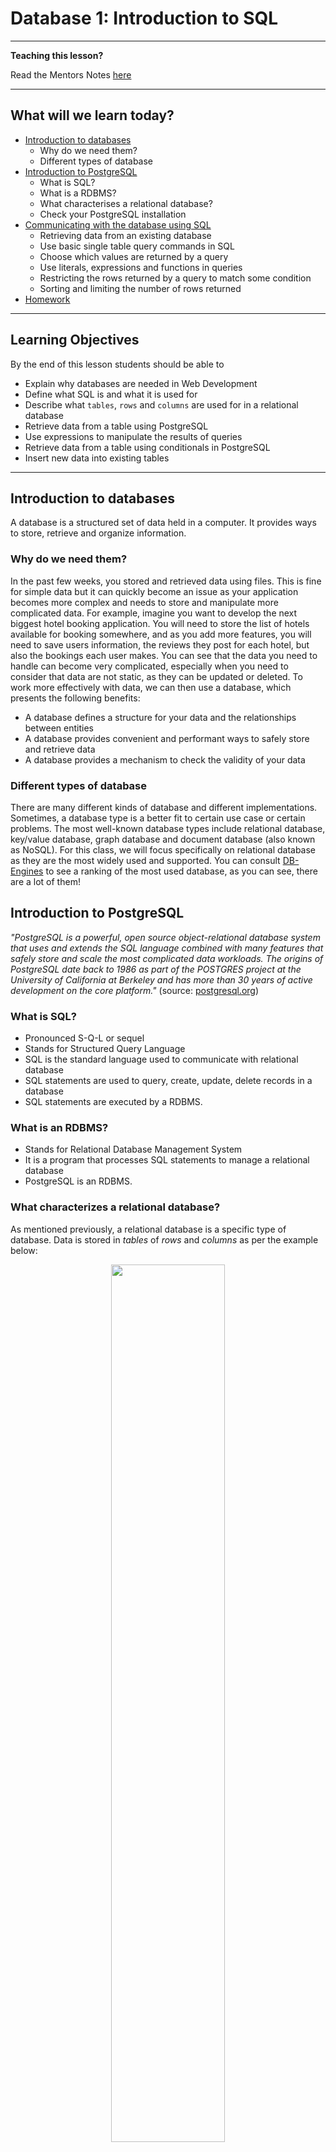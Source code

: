 # Database 1: Introduction to SQL

---

**Teaching this lesson?**

Read the Mentors Notes [here](./mentors.md)

---

## What will we learn today?

- [Introduction to databases](#introduction-to-databases)
  - Why do we need them?
  - Different types of database
- [Introduction to PostgreSQL](#introduction-to-postgresql)
  - What is SQL?
  - What is a RDBMS?
  - What characterises a relational database?
  - Check your PostgreSQL installation
- [Communicating with the database using SQL](#communicating-with-the-database-using-sql)
  - Retrieving data from an existing database
  - Use basic single table query commands in SQL
  - Choose which values are returned by a query
  - Use literals, expressions and functions in queries
  - Restricting the rows returned by a query to match some condition
  - Sorting and limiting the number of rows returned
- [Homework](#homework)

---

## Learning Objectives

By the end of this lesson students should be able to

- Explain why databases are needed in Web Development
- Define what SQL is and what it is used for
- Describe what `tables`, `rows` and `columns` are used for in a relational database
- Retrieve data from a table using PostgreSQL
- Use expressions to manipulate the results of queries
- Retrieve data from a table using conditionals in PostgreSQL
- Insert new data into existing tables

---

## Introduction to databases

A database is a structured set of data held in a computer. It provides ways to store, retrieve and organize information.

### Why do we need them?

In the past few weeks, you stored and retrieved data using files. This is fine for simple data but it can quickly become an issue as your application becomes more complex and needs to store and manipulate more complicated data. For example, imagine you want to develop the next biggest hotel booking application. You will need to store the list of hotels available for booking somewhere, and as you add more features, you will need to save users information, the reviews they post for each hotel, but also the bookings each user makes. You can see that the data you need to handle can become very complicated, especially when you need to consider that data are not static, as they can be updated or deleted. To work more effectively with data, we can then use a database, which presents the following benefits:

- A database defines a structure for your data and the relationships between entities
- A database provides convenient and performant ways to safely store and retrieve data
- A database provides a mechanism to check the validity of your data

### Different types of database

There are many different kinds of database and different implementations. Sometimes, a database type is a better fit to certain use case or certain problems. The most well-known database types include relational database, key/value database, graph database and document database (also known as NoSQL). For this class, we will focus specifically on relational database as they are the most widely used and supported. You can consult [DB-Engines](https://db-engines.com/en/ranking) to see a ranking of the most used database, as you can see, there are a lot of them!

## Introduction to PostgreSQL

_"PostgreSQL is a powerful, open source object-relational database system that uses and extends the SQL language combined with many features that safely store and scale the most complicated data workloads. The origins of PostgreSQL date back to 1986 as part of the POSTGRES project at the University of California at Berkeley and has more than 30 years of active development on the core platform."_ (source: [postgresql.org](https://www.postgresql.org/about/))

### What is SQL?

- Pronounced S-Q-L or sequel
- Stands for Structured Query Language
- SQL is the standard language used to communicate with relational database
- SQL statements are used to query, create, update, delete records in a database
- SQL statements are executed by a RDBMS.

### What is an RDBMS?

- Stands for Relational Database Management System
- It is a program that processes SQL statements to manage a relational database
- PostgreSQL is an RDBMS.

### What characterizes a relational database?

As mentioned previously, a relational database is a specific type of database. Data is stored in _tables_ of _rows_ and _columns_ as per the example below:

<!-- ![table-diagram](table-diagram.png) -->
<p align="center">
  <img src="table-diagram.png" display="block" width="60%"/>
</p>

### Check your PostgreSQL installation

Open a terminal in your laptop and verify the command `psql --version` returns the version of PostgreSQL.

To start using PostgreSQL you first need authorisation using a username and password. You can create these using a shell command from the terminal:
```
  $ sudo -u postgres createuser -p --createdb <name>
```
This will ask for your login password to run the sudo command. The other parts of the line are:

    -u postgres       tells sudo to run createuser as user postgres (set up when  you installed postgres)

    createuser        the shell command to create a PostgeSQL user

    -P                (upper case) tells createuser to ask for the new user's password

    <name>            the new username (hint: make it the same as your o/s username)

Remember the new username and password details - you will need them later.

### Creating a new database

In a terminal, create a new database named `cyf_hotels` with the following command:

```
createdb cyf_hotels
```

Then connect to your database with:

```
psql cyf_hotels
```

## Communicating with the database using SQL

We use SQL to perform actions on the database and initially we can use a terminal-like utility to do this.  The utility is named `psql` and is run using the command:
```
psql <dbname> <username>
```
The command prompt from psql is the database name currently connected:
```
cyf_hotel=>
```
In psql, you can use the command `help` to show the help menu. Within the command prompt, you can enter SQL statements and run them against PostgreSQL. To quit psql, enter the command `\q`.

Download the following file to a directory on your computer. This file creates the sample data you can use for the following sections. To do this, click the file to open it in a github formatted page, then right click the Raw button in the bar just above the code and select Save As (or Save Link As or similar) to save it:

- [`build-hotel.sql`](./sql/build-hotel.sql)

Once you have the file downloaded to a known directory, execute the file `build-hotel.sql` from `psql` as shown below (replace `/your/sql/path/` with the path to the download directory used above):

```SQL
\include /your/sql/path/build-hotel.sql
```

Check that you have built all the required tables:

```sql
\dt
```
You should see a listing of your tables as follows (with your own username as owner):
```
            List of relations
    Schema |     Name      | Type  | Owner
    --------+---------------+-------+-------
    public | customers     | table | keith
    public | invoices      | table | keith
    public | reservations  | table | keith
    public | room_types    | table | keith
    public | rooms         | table | keith
    (5 rows)
```

## The SELECT Statement
We are first going to look at retrieving data from the database so we can examine it and later, use it in our applications.

To get data out of a table you use the SELECT statement (or command):
```sql
SELECT ... FROM ...;
```
For example:
```sql
SELECT name, phone, country FROM customers;
```
SQL commands entered in the psql command line tool are terminated with a semicolon (;). The SQL command can extend across several lines, but each keyword, name or value cannot be split over more than one line. For example:

```sql
SELECT name,
       phone,
       country
  FROM
       customers;
```
is the same as the previous example.

You can use `SELECT * FROM ...` to return all the columns of the table. For example:

```sql
SELECT * FROM rooms;
```
This is also a useful command to see what columns exist in a table. You can also use the `\d <table_name>` psql command to describe the table.

Note that the use of UPPER/lower case is only to emphasise and differentiate the SQL keywords (upper case) from the other names (lower case) e.g. column and table names. SQL keywords are not case-sensitive.


## Exercise 1
1. List the name, phone and email of all customers
2. List all the details of rooms
3. List the customer id, checkin date and number of guests from reservations

---
## Some Useful `psql` Commands
The `psql` commands are not SQL and are specific to PostgreSQL (although most other RDBMS's have commands to perform similar jobs). These commands let you display information, execute system commands, etc. Use \\? to display a summary of all the `psql` commands.

Display a list of available tables in the database:

    \dt

Display the definition of a table:

    \d <table name>

Display help for SQL commands:

    \h [command]

Display a summary of the psql (backslash) commands:

    \?

Exit (quit) from psql:

    \q

Note that `psql` commands ARE case sensitive, unlike SQL commands.

---
## Exercise 2
1.  Display the definition of the `customers` table
2.  Display the help for the SELECT command (Note: we will not be covering ALL of this syntax!)
3.  Read the psql command help and find out what \dS does then try it

---
## Displaying More Than Just Columns
You can use expressions in SQL:
```sql
SELECT room_no, rate * 0.85 FROM rooms;
+---------+-------------+
| room_no | rate * 0.85 |
+---------+-------------+
|     101 |     72.2500 |
|     102 |     72.2500 |
|     103 |     72.2500 |
  ...
```
Use a **column alias** to give the expression a meaningful name:
```sql
SELECT room_no,
       rate * 0.85 AS discounted_rate
    FROM rooms;
+---------+-----------------+
| room_no | discounted_rate |
+---------+-----------------+
|     101 |         72.2500 |
|     102 |         72.2500 |
|     103 |         72.2500 |
```
Here, the query uses the alias as the column heading. Aliases can also be used in other contexts - more on this later...

---
## Expressions in SQL
As with Javascript you can use a variety of 'operators' to define expressions in SQL.

Arithmetic:

    *   Multiply

    /   Divide

    +   Add

    -   Subtract

    %   Modulo (remainder)

    (...) Parentheses (to override precedence)

String:

    ||  Concatenation

For example, to display the weekly rate for a room (with 10% weekly discount):
```sql
SELECT room_no, room_type, rate * 7 * 0.90 from rooms;
```
You can change the column heading using a **column alias**:
```sql
SELECT room_no, room_type, rate * 7 * 0.90 as weekly_rate from rooms;
```
Use string concatenation to glue character data together:
```sql
SELECT 'Customer name = ' || name FROM customers;
```
---
## Choosing the Rows
You can choose which rows to display by specifying some condition that must be matched:
```sql
SELECT id, name, phone, email, country
  FROM customers
  WHERE country = 'France';

 id  |        name        |      phone       |            email            | country
-----+--------------------+------------------+-----------------------------+---------
 9   | Laurence Lebihan   | 91.24.4555       | laurence.lebihan@xmzx.net   | France
 12  | Carine Schmitt     | 40.32.2555       | carine.schmitt@dftu.net     | France
 15  | Janine Labrune     | 40.67.8555       | janine.labrune@dlsh.net     | France
 25  | Mary Saveley       | 78.32.5555       | mary.saveley@yppl.net       | France
 34  | Martine Rancé      | 20.16.1555       | martine.rancé@xeqs.net      | France
 35  | Marie Bertrand     | (1) 42.34.2555   | marie.bertrand@glut.net     | France
 49  | Frédérique Citeaux | 88.60.1555       | frédérique.citeaux@vekn.net | France
 59  | Annette Roulet     | 61.77.6555       | annette.roulet@lgha.net     | France
 62  | Daniel Da Silva    | +33 1 46 62 7555 | daniel.da.silva@hijy.net    | France
 63  | Daniel Tonini      | 30.59.8555       | daniel.tonini@mxvw.net      | France
 91  | Laurence Lebihan   | 91.24.4555       | laurence.lebihan@xmzx.net   | France
 92  | Paul Henriot       | 26.47.1555       | paul.henriot@uwua.net       | France
 106 | Dominique Perrier  | (1) 47.55.6555   | dominique.perrier@bdim.net  | France
(13 rows)
```
You can use comparison operators =, <, >, <=, >=, != (or <>)

Note: use only one = (equals) symbol to test for equality

When comparing numbers no punctuation is needed around the value, for example, `WHERE rate > 100`.

When comparing character data or dates you must enclose the values in single quotes (apostrophes), for example, `WHERE name = 'Mary Saveley'`.

Only the rows that match the comparison test (called a predicate) are returned by the query. The predicate can use columns not returned by the query,

### Combining Tests in a Predicate
Use AND and OR to combine tests:
```sql
SELECT * FROM reservations
   WHERE room_no >= 200
     AND room_no < 300
     AND checkin_date >= '2018-01-01';
```
This lists reservations for rooms on the second floor (rooms 200 - 299) since the start of 2018. Note the format of the date value - this conforms to the ISO 8601 standard and should be used in preference to any other format to avoid ambiguity.

Another example - to find cheap or Premier rooms on floors 1 and 2 - we might try this to start with:
```sql
SELECT * FROM rooms
   WHERE room_type = 'PREMIER'
      OR rate < 100.00
     AND room_no < 300;
```
This isn't quite right - it returns rooms on the 3rd and 4th floors. Why?

### Overriding Evaluation Order
Just like any programming language, SQL has an evaluation order (precedence). For example, multiply and divide take precedence over add and subtract, so that:
```sql
SELECT rate + 20 * 0.85 from rooms;
```
is not the same as:
```sql
SELECT (rate + 20) * 0.85 from rooms;
```
We can override the normal precedence by using parentheses `(...)` around parts of the expression, just as in JavaScript.

With compound predicates AND takes precedence over OR, so that to make the query give the intended results we need to use:
```sql
SELECT * FROM rooms
   WHERE (room_type = 'PREMIER'
      OR rate < 100.00)
     AND room_no < 300;
```
---
## More Predicate Types
The BETWEEN operator has the form `a BETWEEN b AND c` : checks that a is in the range b - c inclusive. For example:
```sql
SELECT ... WHERE price BETWEEN 100 AND 250 ...
```
Note that the AND in this case is not combining multiple predicates, it's part of the BETWEEN operator.

The IN operator, `a IN (b, c, d, ...)` checks if the value of a is equal to any of b, c, d, etc... For example:
```sql
SELECT ... WHERE room_no IN (201, 202, 204, 206) ...
```
Both the BETWEEN and the IN operators can be inverted using:
```sql
  ... a NOT BETWEEN b AND c ...

  ... a NOT IN (b, c, d, ...)
```
The LIKE operator tests for a match against a wildcard string as `a LIKE b` where a is being tested and b is the wildcard string. The wildcard string contains text to be matched along with wildcard symbols '%' and '_'.
* `%` (percent)     matches any number of any characters
* `_` (underscore)  matches exactly one of any character

For example:

`name LIKE 'A%'`    matches names starting with 'A'

`name LIKE '_a%'`   matches names that have 'a' as the 2nd character (note the initial underscore '_')

`name LIKE '%ow%'`  matches names containing the sequence 'ow' anywhere in the name

LIKE can be inverted using `a NOT LIKE b`

If you need to match for a string that includes one of the wildard characters you can use the 'escape' character, which defaults to '\\' (backslash). For example:

`str LIKE '% discount = 5\% %'`    matches any value in str that contains 'discount = 5%'

LIKE is case sensitive in many SQL implementations so to make a case insensitive match you should either convert the tested value to either all upper or all lower case, for example:

`lower(name) LIKE '%b%'`    matches any name that contains the letters B or b

Note: PostgreSQL also has the non-standard operator ILIKE that can perform a case-insensitive comparison - but avoid this to make code more portable.

---
## Exercise 3
1.  Which customers are from Norway?
2.  Which rooms can accommodate more than two people?
3.  Which invoices are dated after one month ago?
4.  How would last month's invoices change if we gave a discount of 15%
5.  List all customers whose second name starts with 'M' (hint: there's a space before the second name)

---
### Using SQL Functions
You can use the built-in functions of SQL just as you can in JavaScript, but note that they are different (this is true of most programming languages) but there are also differences between SQL implementations.

You use functions to change values, usually of columns, wherever you can use a column, for example, in the selected list of values:
```sql
SELECT name, length(name) AS namelen, upper(email)
  FROM customers;
```
This query also uses a column alias (namelen) to provide a meaningful column heading.

Functions are available that operate on all different datatypes.

Country names are mixed case so to make sure we always match regardless of the stored case we can use the `lower` function to find all customers from Manchester, UK:
```sql
SELECT * FROM customers
   WHERE lower(country) = 'uk'
     AND city = 'Manchester';
```
Assuming room rates include VAT at 20%, list room rates after VAT increases to 23.5% (from 20%), but round to the nearest pound:
```sql
SELECT room_no, room_type, rate AS old_rate,
       round(rate * 100/120 * 123.5/100) AS new_rate
   FROM rooms;
```
*For further information on SQL functions see the official PostgreSQL documentation at https://www.postgresql.org/docs/12/functions.html (for version 12 - for other versions change 12 to the required version)*

---
### Date and Time in SQL
In SQL dates and times are held in an internal format but are represented externally (when entering values and displaying them) as strings;
*   Text date format:   'YYYY-MM-DD'    e.g. '2018-07-21' = 21 July 2018
*   Time format:        'HH:mm:SS.ddd'  e.g. '14:32'
*   Date/Time format:   'YYYY-MM-DD HH:mm:SS.ddd'   e.g. '2018-07-21 15:26:04'

You can perform arithmetic on dates and times, for example:
```sql
SELECT cust_id, room_no, checkin_date,
       checkout_date - checkin_date AS nights
   FROM reservations
   WHERE checkout_date = current_date + 1;
```
This query performs subtraction of one date from another (`checkout_date - checkin_date`) to calculate the number of nights the customer has stayed. It also performs addition (`current_date + 1`) to get tomorrow's date so that it lists all reservations that will be checking out tomorrow.

Note: `current_date` is a postgres function that returns the current date.

Also note that there are many ways to get the same result - you may explore those for yourself.

You can also represent time intervals but the representations can be complicated and we shall not cover them here.

---
## Exercise 4
1.  Write a query to check that all booking dates are before their checkin dates
2.  We plan to offer a discount of 10% on all Premier and Premier Plus rooms next month. How much would we gain on each room if occupancy rose by 5 nights over the month.
3.  List all reservations for this month and the number of nights booked.

---
## Eliminating Duplicates
"Which nationalities visit our hotel?":
```sql
SELECT country FROM customers;
```
But how many values do you see returned for each country? If two customers come from a particular country that country will appear twice in the output. If more than two come from the same country then... But we only need to know the different countries.

To see each country only once, use the keyword DISTINCT, as follows:
```sql
SELECT DISTINCT country FROM customers;
```
The keyword DISTINCT must appear immediately after the keyword SELECT. If more than one column is selected then DISTINCT applies to the combined values of those columns.

---
## Ordering the Returned Rows
If you want to see the data in a specific order, e.g. "List all customers alphabetically by name within each country":
```sql
SELECT id, name, phone, email, country
    FROM customers
    ORDER BY country, name;
```
You can can add ASC (ascending, the default) or DESC (descending) after each column name in the ORDER BY clause to control the direction of sorting.

For example:
```sql
SELECT id, name, country, city
    FROM customers
    ORDER BY country DESC, city;
```
This will sort the data into descending alphabetic order of country then ascending order of city name within each country. The output will look something like this:
```
 id  |          name           |   country    |       city        
-----+-------------------------+--------------+-------------------
  28 | Kelvin Leong            | USA          | Allentown
  96 | Juri Yoshido            | USA          | Boston
 132 | Valarie Franco          | USA          | Boston
 100 | Allen Nelson            | USA          | Brickhaven
  46 | Miguel Barajas          | USA          | Brickhaven
  43 | Leslie Taylor           | USA          | Brickhaven
  37 | Julie King              | USA          | Bridgewater
 130 | Sue Taylor              | USA          | Brisbane
 124 | Steve Thompson          | USA          | Burbank
  29 | Juri Hashimoto          | USA          | Burlingame
  36 | Jerry Tseng             | USA          | Cambridge
  70 | Marta Hernandez         | USA          | Cambridge
 112 | Dan Lewis               | USA          | Glendale
  52 | Mary Young              | USA          | Glendale
  13 | Jean King               | USA          | Las Vegas
  89 | Brian Chandler          | USA          | Los Angeles
  97 | Dorothy Young           | USA          | Nashua
  83 | William Brown           | USA          | Newark
 120 | Violeta Benitez         | USA          | New Bedford
  79 | Wing Huang              | USA          | New Bedford
 116 | Leslie Murphy           | USA          | New Haven
       . . .
```

Note: you can order by columns that are not returned by the query.

### Limiting the Number of Rows
You can reduce the number of rows returned by using the LIMIT clause at the end of the query:
```sql
SELECT id, name, phone, email, country
  FROM customers
  ORDER BY country, name
  LIMIT 20;
```
The LIMIT clause is not normally used without the ORDER BY clause - without the ORDER BY clause rows can be returned in any arbitrary sequence.

Not all SQL implementations of SQL support LIMIT, some use TOP while Oracle uses ROWNUM.

---
## Exercise 5

1.  List the different room types and rates for all rooms avoiding duplicates.
2.  List customers' names addresses and phone numbers in alphabetic order of names.
3.  List customers' names, addresses, city and country in ascending order of country then reverse order of city within country.
4.  List the room number, type and the cost of staying 5 nights in each of the top 15 most expensive rooms.

---

### Inserting data

To add new data to a table use the INSERT command that has the following format:
```sql
INSERT INTO table_name (column_name, ...)
       VALUES (value, ...)
```
For example:
```sql
INSERT INTO customers (name, email, address, city, postcode, country)
  VALUES ('John Smith','j.smith@johnsmith.org',
          '11 New Road','Liverpool','L10 2AB','UK');
```
Note that the order of values in the `VALUES (...)` clause must correspond to the columns in the column name list. The first value is stored in the first named column, the second value in the second named column and so forth.

#### Exercise 6

- Insert yourself in the `customers` table. Query the table to check your new data.
- Insert a new room type of PENTHOUSE with a default rate of 185.00.
- Add two new rooms, 501 and 502, of type PENTHOUSE and set the rate to the same as the default for that room type.
- Try to insert a reservation for a customer id that does not exist in the `customers` table (for example ID `1000`). What is happening and why?

---
## Summary

In this lesson you have learned the use of databases and how relational databases are structured. You've also learned how to use basic single-table query commands in SQL and some of the special 'backslash' commands in `psql`. You have used the SELECT command to control the columns and values that are returned, the DISTINCT, ORDER BY and LIMIT clauses to control the order and numbers of rows returned and you've used the WHERE clause to choose the rows that you access. You have learned the INSERT command to add new data to the database

Next week we shall go on to more complex query constructs including joins, updates and deletes along with incorporating SQL into a node.js server.

## Homework

First complete all the exercises for this lesson if you haven't managed to finish them all.

All of the homework can be found in [this repository](https://github.com/KeithBremer/Databases-Homework).

### Submission

Fork and clone the repository above to get the homework for this week.

Create a new branch from `Master` to start working on this weeks homework. It should be called `[YOUR_NAME]/Week1`.

When you have completed the homework create a pull request back to the `CodeYourFuture/Databases-Homework` repository so your teach can feedback on it.

### Tasks

You should complete all of the tasks in **Week 1** of the [Database Homework repository](https://github.com/KeitBremer/Databases-Homework).

